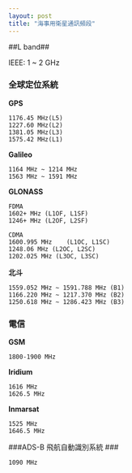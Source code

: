 ```yaml
---
layout: post
title: "海事用衛星通訊頻段"
---
```



##L band##

IEEE: 1 ~ 2 GHz

### 全球定位系統 ###

**GPS**

	1176.45 MHz(L5)
	1227.60 MHz(L2)
	1381.05 MHz(L3)
	1575.42 MHz(L1)

**Galileo**
	
	1164 MHz ~ 1214 MHz
	1563 MHz ~ 1591 MHz

**GLONASS**
	
	FDMA
	1602+ MHz (L1OF, L1SF)
	1246+ MHz (L2OF, L2SF)
	
	CDMA
	1600.995 MHz	(L1OC, L1SC)
	1248.06 MHz	(L2OC, L2SC)
	1202.025 MHz (L3OC, L3SC)
	
**北斗**

	1559.052 MHz ~ 1591.788 MHz (B1)
	1166.220 MHz ~ 1217.370 MHz (B2)
	1250.618 MHz ~ 1286.423 MHz (B3)
	

### 電信 ###

**GSM**

	1800-1900 MHz
	
**Iridium**

	1616 MHz
	1626.5 MHz
	
**Inmarsat**

	1525 MHz
	1646.5 MHz
	
###ADS-B 飛航自動識別系統 ###

	1090 MHz